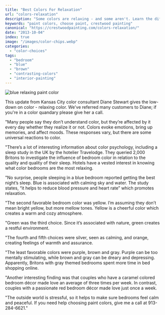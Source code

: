 ```yaml
---
title: "Best Colors For Relaxation"
url: "colors-relaxation"
description: "Some colors are relaxing - and some aren't. Learn the difference here."
keywords: "paint colors, choose paint, crestwood painting"
canonical: "https://crestwoodpainting.com/colors-relaxation/"
date: "2013-10-04"
index: true
image: "/images/color-chips.webp"
categories:
  - "color-choices"
tags:
  - "bedroom"
  - "blue"
  - "brown"
  - "contrasting-colors"
  - "interior-painting"
---
```


![blue relaxing paint color](/images/relaxing-paint-colors.webp "Blue - Relaxing Paint Color")

This update from Kansas City color consultant Diane Stewart gives the low-down on color - relaxing color. We've referred many customers to Diane; if you're in a color quandary please give her a call.

"Many people say they don’t understand color, but they’re affected by it every day whether they realize it or not. Colors evoke emotions, bring up memories, and affect moods. These responses vary, but there are some universal reactions to color.

"There’s a lot of interesting information about color psychology, including a sleep study in the UK by the hotelier Travelodge. They queried 2,000 Britons to investigate the influence of bedroom color in relation to the quality and quality of their sleep. Hotels have a vested interest in knowing what color bedrooms are the most relaxing.

"No surprise, people sleeping in a blue bedroom reported getting the best night’s sleep. Blue is associated with calming sky and water. The study states, “it helps to reduce blood pressure and heart rate” which promotes relaxation.

"The second favorable bedroom color was yellow. I’m assuming they don’t mean bright yellow, but more mellow tones. Yellow is a cheerful color which creates a warm and cozy atmosphere.

"Green was the third choice. Since it’s associated with nature, green creates a restful environment.

"The fourth and fifth choices were silver, seen as calming, and orange, creating feelings of warmth and assurance.

"The least favorable colors were purple, brown and gray. Purple can be too mentally stimulating, while brown and gray can be dreary and depressing. Apparently, Britons with gray themed bedrooms spent more time in bed shopping online.

"Another interesting finding was that couples who have a caramel colored bedroom décor made love an average of three times per week. In contrast, couples with a passionate red bedroom décor made love just once a week.

"The outside world is stressful, so it helps to make sure bedrooms feel calm and peaceful. If you need help choosing paint colors, give me a call at 913-284-6621."
